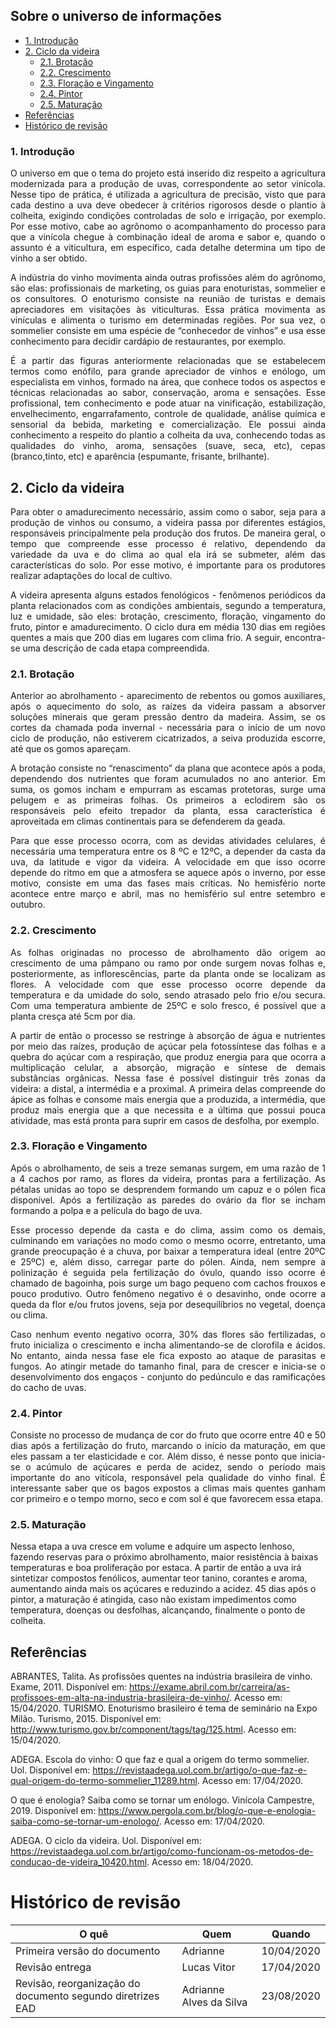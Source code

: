 ## Sobre o universo de informações

- [1. Introdução](#_1-introdução)
- [2. Ciclo da videira](#_2-ciclo-da-videira)
  * [2.1. Brotação](#_21-brotação)
  * [2.2. Crescimento](#_22-crescimento)
  * [2.3. Floração e Vingamento](#_23-floração-e-vingamento)
  * [2.4. Pintor](#_24-pintor)
  * [2.5. Maturação](#_25-maturação)
- [ Referências ](#_referências)
- [ Histórico de revisão](#_histórico-de-revisão)

### 1. Introdução

<p align = "justify"> O universo em que o tema do projeto está inserido diz respeito a agricultura modernizada para a produção de uvas, correspondente ao setor vinícola. Nesse tipo de prática, é utilizada a agricultura de precisão, visto que para cada destino a uva deve obedecer à critérios rigorosos desde o plantio à colheita, exigindo condições controladas de solo e irrigação, por exemplo. Por esse motivo, cabe ao agrônomo o acompanhamento do processo para que a vinícola chegue à combinação ideal de aroma e sabor e, quando o assunto é a viticultura, em específico, cada detalhe determina um tipo de vinho a ser obtido. </p>

<p align = "justify">A indústria do vinho movimenta ainda outras profissões além do agrônomo, são elas: profissionais de marketing, os guias para enoturistas, sommelier e os consultores. O enoturismo consiste na reunião de turistas e demais apreciadores em visitações às viticulturas. Essa prática movimenta as vinículas e alimenta o turismo em determinadas regiões. Por sua vez, o sommelier consiste em uma espécie de “conhecedor de vinhos” e usa esse conhecimento para decidir cardápio de restaurantes, por exemplo. </p>

<p align = "justify">É a partir das figuras anteriormente relacionadas que se estabelecem termos como enófilo, para grande apreciador de vinhos e enólogo, um especialista em vinhos, formado na área, que conhece todos os aspectos e técnicas relacionadas ao sabor, conservação, aroma  e sensações. Esse profissional, tem conhecimento e pode atuar na vinificação, estabilização, envelhecimento, engarrafamento, controle de qualidade, análise química e sensorial da bebida, marketing e comercialização. Ele possui ainda conhecimento a respeito do plantio a colheita da uva, conhecendo todas as qualidades do vinho, aroma, sensações (suave, seca, etc), cepas (branco,tinto, etc) e aparência (espumante, frisante, brilhante). </p>

## 2. Ciclo da videira

<p align = "justify"> Para obter o amadurecimento necessário, assim como o sabor, seja para a produção de vinhos ou consumo, a videira passa por diferentes estágios, responsáveis principalmente pela produção dos frutos. De maneira geral, o tempo que compreende esse processo é relativo, dependendo da variedade da uva e do clima ao qual ela irá se submeter, além das características do solo. Por esse motivo, é importante para os produtores realizar adaptações do local de cultivo. </p>

<p align = "justify"> A videira apresenta alguns estados fenológicos - fenômenos periódicos da planta relacionados com as condições ambientais, segundo a temperatura, luz e umidade, são eles: brotação, crescimento, floração, vingamento do fruto, pintor e amadurecimento. O ciclo dura em média 130 dias em regiões quentes a mais que 200 dias em lugares com clima frio. A seguir, encontra-se uma descrição de cada etapa compreendida. </p>

### 2.1. Brotação

<p align = "justify"> Anterior ao abrolhamento - aparecimento de rebentos ou gomos auxiliares, após o aquecimento do solo, as raízes da videira passam a absorver soluções minerais que geram pressão dentro da madeira. Assim, se os cortes da chamada poda invernal - necessária para o início de um novo ciclo de produção, não estiverem cicatrizados, a seiva produzida escorre, até que os gomos apareçam.</p>

<p align = "justify">A brotação consiste no “renascimento” da plana que acontece após a poda, dependendo dos nutrientes que foram acumulados no ano anterior. Em suma, os gomos incham e empurram as escamas protetoras, surge uma pelugem e as primeiras folhas. Os primeiros a eclodirem são os responsáveis pelo efeito trepador da planta, essa característica é aproveitada em climas continentais para se defenderem da geada.</p>

<p align = "justify">Para que esse processo ocorra, com as devidas atividades celulares, é necessária uma temperatura entre os 8 ºC e 12ºC, a depender da casta da uva, da latitude e vigor da videira. A velocidade em que isso ocorre depende do ritmo em que a atmosfera se aquece após o inverno, por esse motivo, consiste em uma das fases mais críticas. No hemisfério norte acontece entre março e abril, mas no hemisfério sul entre setembro e outubro.</p>

### 2.2. Crescimento

<p align = "justify">As folhas originadas no processo de abrolhamento dão origem ao crescimento de uma pâmpano ou ramo por onde surgem novas folhas e, posteriormente, as inflorescências, parte da planta onde se localizam as flores. A velocidade com que esse processo ocorre depende da temperatura e da umidade do solo, sendo atrasado pelo frio e/ou secura. Com uma temperatura ambiente de 25ºC e solo fresco, é possível que a planta cresça até 5cm por dia.</p>

<p align = "justify"> A partir de então o processo se restringe à absorção de água e nutrientes por meio das raízes, produção de açúcar pela fotossíntese das folhas e a quebra do açúcar com a respiração, que produz energia para que ocorra a multiplicação celular, a absorção, migração e síntese de demais substâncias orgânicas. Nessa fase é possível distinguir três zonas da videira: a distal, a intermédia e a proximal. A primeira delas compreende do ápice as folhas e consome mais energia que a produzida, a intermédia, que produz mais energia que a que necessita e a última que possui pouca atividade, mas está pronta para suprir em casos de desfolha, por exemplo.</p>

### 2.3. Floração e Vingamento

<p align = "justify">Após o abrolhamento, de seis a treze semanas surgem, em uma razão de 1 a 4 cachos por ramo, as flores da videira, prontas para a fertilização. As pétalas unidas ao topo se desprendem formando um capuz e o pólen fica disponível. Após a fertilização as paredes do ovário da flor se incham formando a polpa e a película do bago de uva.</p>

<p align = "justify">Esse processo depende da casta e do clima, assim como os demais, culminando em variações no modo como o mesmo ocorre, entretanto, uma grande preocupação é a chuva, por baixar a temperatura ideal (entre 20ºC e 25ºC) e, além disso, carregar parte do pólen.  Ainda, nem sempre a polinização é seguida pela fertilização do óvulo, quando isso ocorre é chamado de bagoinha, pois surge um bago pequeno com cachos frouxos e pouco produtivo. Outro fenômeno negativo é o desavinho, onde ocorre a queda da flor e/ou frutos jovens, seja por desequilíbrios no vegetal, doença ou clima.</p>

<p align = "justify">Caso nenhum evento negativo ocorra, 30% das flores são fertilizadas, o fruto inicializa o crescimento e incha alimentando-se de clorofila e ácidos. No entanto, ainda nessa fase ele fica exposto ao ataque de parasitas e fungos. Ao atingir metade do tamanho final, para de crescer e inicia-se o desenvolvimento dos engaços - conjunto do pedúnculo e das ramificações do cacho de uvas.</p>

### 2.4. Pintor

<p align = "justify">Consiste no processo de mudança de cor do fruto que ocorre entre 40 e 50 dias após a fertilização do fruto, marcando o início da maturação, em que eles passam a ter elasticidade e cor. Além disso, é nesse ponto que inicia-se o acúmulo de açúcares e perda de acidez, sendo o período mais importante do ano vitícola, responsável pela qualidade do vinho final. É interessante saber que os bagos expostos a climas mais quentes ganham cor primeiro e o tempo morno, seco e com sol é que favorecem essa etapa.</P>

### 2.5. Maturação

Nessa etapa a uva cresce em volume e adquire um aspecto lenhoso, fazendo reservas para o próximo abrolhamento, maior resistência à baixas temperaturas e boa proliferação por estaca. A partir de então a uva irá sintetizar compostos fenólicos, aumentar teor tanino, corantes e aroma, aumentando ainda mais os açúcares e reduzindo a acidez. 45 dias após o pintor, a maturação é atingida, caso não existam impedimentos como temperatura,  doenças ou desfolhas, alcançando, finalmente o ponto de colheita.

## Referências
ABRANTES, Talita. As profissões quentes na indústria brasileira de vinho. Exame, 2011. Disponível em:  https://exame.abril.com.br/carreira/as-profissoes-em-alta-na-industria-brasileira-de-vinho/. Acesso em: 15/04/2020.
TURISMO. Enoturismo brasileiro é tema de seminário na Expo Milão. Turismo, 2015. Disponível em: http://www.turismo.gov.br/component/tags/tag/125.html. Acesso em: 15/04/2020.

ADEGA. Escola do vinho: O que faz e qual a origem do termo sommelier. Uol. Disponível em: https://revistaadega.uol.com.br/artigo/o-que-faz-e-qual-origem-do-termo-sommelier_11289.html. Acesso em: 17/04/2020.

O que é enologia? Saiba como se tornar um enólogo. Vinícola Campestre, 2019. Disponível em: https://www.pergola.com.br/blog/o-que-e-enologia-saiba-como-se-tornar-um-enologo/. Acesso em: 17/04/2020.

ADEGA. O ciclo da videira. Uol. Disponível em: https://revistaadega.uol.com.br/artigo/como-funcionam-os-metodos-de-conducao-de-videira_10420.html. Acesso em: 18/04/2020.

# Histórico de revisão

| O quê | Quem  | Quando |
| - | - | - |
|  Primeira versão do documento | Adrianne | 10/04/2020 |
| Revisão entrega| Lucas Vitor | 17/04/2020 |
| Revisão, reorganização do documento segundo diretrizes EAD| Adrianne Alves da Silva | 23/08/2020